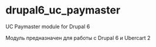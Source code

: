 # drupal6_uc_paymaster
UC Paymaster module for Drupal 6

Модуль предназначен для работы с Drupal 6 и Ubercart 2
